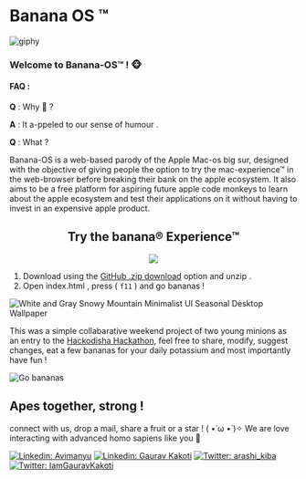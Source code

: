 # Banana OS ™
![giphy](https://user-images.githubusercontent.com/54982599/133894238-297e901c-4423-49e6-b6cc-a975c661be79.gif)

### Welcome to Banana-OS™ ! 🐵 

#### FAQ :

<b>Q</b> : Why 🍌 ?

<b>A</b> : It a-ppeled to our sense of humour .



<b>Q</b> : What ?


Banana-OS is a web-based parody of the Apple Mac-os big sur, designed with the objective of giving people the option to try the mac-experience™ in the web-browser before breaking their bank on the apple ecosystem. It also aims to be a free platform for aspiring future apple code monkeys to learn about the apple ecosystem and test their applications on it without having to invest in an expensive apple product. 




<h2 align="center">Try the banana® Experience™</h2>


<p align="center">
  <img src="https://user-images.githubusercontent.com/54982599/133919485-20a9f828-de2d-4476-90fc-dcf9ff3050eb.gif" />
</p>


1. Download using the [GitHub .zip download](https://github.com/Abhimanyu8/Banana-os/archive/refs/heads/main.zip) option and unzip .
2. Open index.html , press ( `f11` ) and go bananas !

![White and Gray Snowy Mountain Minimalist UI Seasonal Desktop Wallpaper](https://user-images.githubusercontent.com/54982599/133915150-7c727cd6-cebc-4227-bf96-3646c725e1dd.png)

This was a simple collabarative weekend project of two young minions as an entry to the [Hackodisha Hackathon](https://hackodisha.xyz/), feel free to share, modify, suggest changes, eat a few bananas for your daily potassium and most importantly have fun !

![Go bananas](https://user-images.githubusercontent.com/54982599/133915468-f59e1324-c07e-4527-9c95-1cd8179a34ff.gif)

## Apes together, strong !
connect with us, drop a mail, share a fruit or a star ! ( •̀ ω •́ )✧ We are love interacting with advanced homo sapiens like you 🙈

[![Linkedin: Avimanyu](https://img.shields.io/badge/-Avimanyu_Dutta-blue?style=flat-square&logo=Linkedin&logoColor=white&link=https://www.linkedin.com/in/avimanyu-dutta-shell-wizard)](https://www.linkedin.com/in/avimanyu-dutta-shell-wizard/)
[![Linkedin: Gaurav Kakoti](https://img.shields.io/badge/-Gaurav_Kakoti-blue?style=flat-square&logo=Linkedin&logoColor=white&link=https://www.linkedin.com/in/gaurav-kakoti-8a6223195)](https://www.linkedin.com/in/gaurav-kakoti-8a6223195/)
[![Twitter: arashi_kiba](https://img.shields.io/twitter/follow/arashi_kiba?style=social)](https://twitter.com/arashi_kiba)
[![Twitter: IamGauravKakoti](https://img.shields.io/twitter/follow/IamGauravKakoti?style=social)](https://twitter.com/IamGauravKakoti?s=08)
